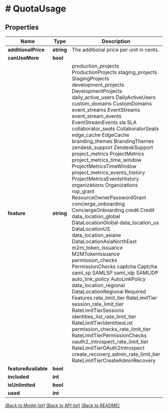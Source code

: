 # # QuotaUsage

## Properties

Name | Type | Description | Notes
------------ | ------------- | ------------- | -------------
**additionalPrice** | **string** | The additional price per unit in cents. |
**canUseMore** | **bool** |  |
**feature** | **string** | production_projects ProductionProjects staging_projects StagingProjects development_projects DevelopmentProjects daily_active_users DailyActiveUsers custom_domains CustomDomains event_streams EventStreams event_stream_events EventStreamEvents sla SLA collaborator_seats CollaboratorSeats edge_cache EdgeCache branding_themes BrandingThemes zendesk_support ZendeskSupport project_metrics ProjectMetrics project_metrics_time_window ProjectMetricsTimeWindow project_metrics_events_history ProjectMetricsEventsHistory organizations Organizations rop_grant ResourceOwnerPasswordGrant concierge_onboarding ConciergeOnboarding credit Credit data_location_global DataLocationGlobal data_location_us DataLocationUS data_location_asiane DataLocationAsiaNorthEast m2m_token_issuance M2MTokenIssuance permission_checks PermissionChecks captcha Captcha saml_sp SAMLSP saml_idp SAMLIDP auto_link_policy AutoLinkPolicy data_location_regional DataLocationRegional  Required Features rate_limit_tier RateLimitTier session_rate_limit_tier RateLimitTierSessions identities_list_rate_limit_tier RateLimitTierIdentitiesList permission_checks_rate_limit_tier RateLimitTierPermissionChecks oauth2_introspect_rate_limit_tier RateLimitTierOAuth2Introspect create_recovery_admin_rate_limit_tier RateLimitTierCreateAdminRecovery |
**featureAvailable** | **bool** |  |
**included** | **int** |  |
**isUnlimited** | **bool** |  |
**used** | **int** |  |

[[Back to Model list]](../../README.md#models) [[Back to API list]](../../README.md#endpoints) [[Back to README]](../../README.md)
